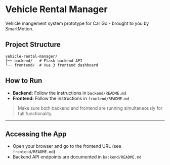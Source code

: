 # Vehicle Rental Manager

Vehicle mangement system prototype for Car Go - brought to you by SmartMotion.

## Project Structure

```
vehicle-rental-manager/
├── backend/   # Flask backend API
└── frontend/  # Vue 3 frontend dashboard
```

## How to Run

- **Backend:** Follow the instructions in `backend/README.md`
- **Frontend:** Follow the instructions in `frontend/README.md`

> Make sure both backend and frontend are running simultaneously for full functionality.

---

## Accessing the App

- Open your browser and go to the frontend URL (see `frontend/README.md`)
- Backend API endpoints are documented in `backend/README.md`
